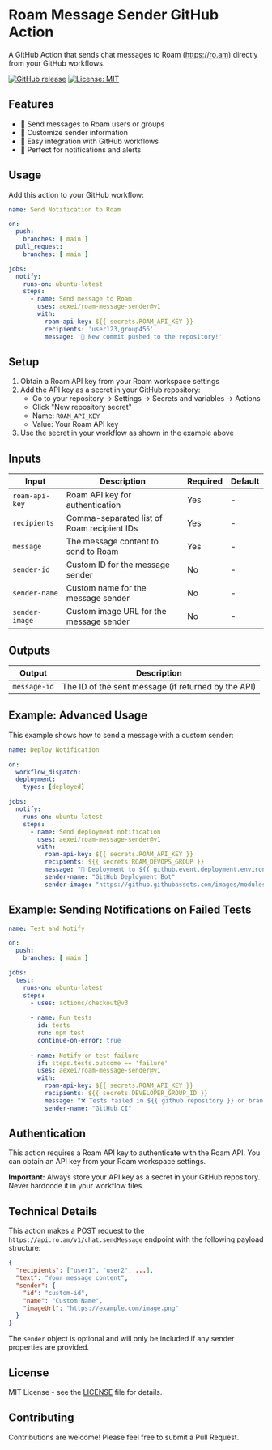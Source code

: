 # Roam Message Sender GitHub Action

A GitHub Action that sends chat messages to Roam (https://ro.am) directly from your GitHub workflows.

[![GitHub release](https://img.shields.io/github/release/aexei/roam-message-sender.svg)](https://github.com/aexei/roam-message-sender/releases)
[![License: MIT](https://img.shields.io/badge/License-MIT-yellow.svg)](https://opensource.org/licenses/MIT)

## Features

- 💬 Send messages to Roam users or groups
- 👤 Customize sender information
- 🚀 Easy integration with GitHub workflows
- 🔔 Perfect for notifications and alerts

## Usage

Add this action to your GitHub workflow:

```yaml
name: Send Notification to Roam

on:
  push:
    branches: [ main ]
  pull_request:
    branches: [ main ]

jobs:
  notify:
    runs-on: ubuntu-latest
    steps:
      - name: Send message to Roam
        uses: aexei/roam-message-sender@v1
        with:
          roam-api-key: ${{ secrets.ROAM_API_KEY }}
          recipients: 'user123,group456'
          message: '🚀 New commit pushed to the repository!'
```

## Setup

1. Obtain a Roam API key from your Roam workspace settings
2. Add the API key as a secret in your GitHub repository:
   - Go to your repository → Settings → Secrets and variables → Actions
   - Click "New repository secret"
   - Name: `ROAM_API_KEY`
   - Value: Your Roam API key
3. Use the secret in your workflow as shown in the example above

## Inputs

| Input | Description | Required | Default |
|-------|-------------|----------|---------|
| `roam-api-key` | Roam API key for authentication | Yes | - |
| `recipients` | Comma-separated list of Roam recipient IDs | Yes | - |
| `message` | The message content to send to Roam | Yes | - |
| `sender-id` | Custom ID for the message sender | No | - |
| `sender-name` | Custom name for the message sender | No | - |
| `sender-image` | Custom image URL for the message sender | No | - |

## Outputs

| Output | Description |
|--------|-------------|
| `message-id` | The ID of the sent message (if returned by the API) |

## Example: Advanced Usage

This example shows how to send a message with a custom sender:

```yaml
name: Deploy Notification

on:
  workflow_dispatch:
  deployment:
    types: [deployed]

jobs:
  notify:
    runs-on: ubuntu-latest
    steps:
      - name: Send deployment notification
        uses: aexei/roam-message-sender@v1
        with:
          roam-api-key: ${{ secrets.ROAM_API_KEY }}
          recipients: ${{ secrets.ROAM_DEVOPS_GROUP }}
          message: "🚀 Deployment to ${{ github.event.deployment.environment }} completed successfully!"
          sender-name: "GitHub Deployment Bot"
          sender-image: "https://github.githubassets.com/images/modules/logos_page/GitHub-Mark.png"
```

## Example: Sending Notifications on Failed Tests

```yaml
name: Test and Notify

on:
  push:
    branches: [ main ]

jobs:
  test:
    runs-on: ubuntu-latest
    steps:
      - uses: actions/checkout@v3
      
      - name: Run tests
        id: tests
        run: npm test
        continue-on-error: true
      
      - name: Notify on test failure
        if: steps.tests.outcome == 'failure'
        uses: aexei/roam-message-sender@v1
        with:
          roam-api-key: ${{ secrets.ROAM_API_KEY }}
          recipients: ${{ secrets.DEVELOPER_GROUP_ID }}
          message: "❌ Tests failed in ${{ github.repository }} on branch ${{ github.ref_name }}!"
          sender-name: "GitHub CI"
```

## Authentication

This action requires a Roam API key to authenticate with the Roam API. You can obtain an API key from your Roam workspace settings.

**Important:** Always store your API key as a secret in your GitHub repository. Never hardcode it in your workflow files.

## Technical Details

This action makes a POST request to the `https://api.ro.am/v1/chat.sendMessage` endpoint with the following payload structure:

```json
{
  "recipients": ["user1", "user2", ...],
  "text": "Your message content",
  "sender": {
    "id": "custom-id",
    "name": "Custom Name",
    "imageUrl": "https://example.com/image.png"
  }
}
```

The `sender` object is optional and will only be included if any sender properties are provided.

## License

MIT License - see the [LICENSE](LICENSE) file for details.

## Contributing

Contributions are welcome! Please feel free to submit a Pull Request.
